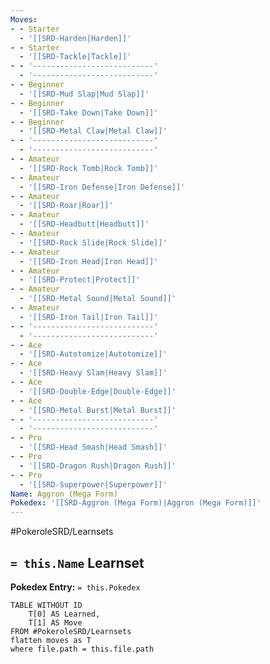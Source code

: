 ```yaml
---
Moves:
- - Starter
  - '[[SRD-Harden|Harden]]'
- - Starter
  - '[[SRD-Tackle|Tackle]]'
- - '---------------------------'
  - '---------------------------'
- - Beginner
  - '[[SRD-Mud Slap|Mud Slap]]'
- - Beginner
  - '[[SRD-Take Down|Take Down]]'
- - Beginner
  - '[[SRD-Metal Claw|Metal Claw]]'
- - '---------------------------'
  - '---------------------------'
- - Amateur
  - '[[SRD-Rock Tomb|Rock Tomb]]'
- - Amateur
  - '[[SRD-Iron Defense|Iron Defense]]'
- - Amateur
  - '[[SRD-Roar|Roar]]'
- - Amateur
  - '[[SRD-Headbutt|Headbutt]]'
- - Amateur
  - '[[SRD-Rock Slide|Rock Slide]]'
- - Amateur
  - '[[SRD-Iron Head|Iron Head]]'
- - Amateur
  - '[[SRD-Protect|Protect]]'
- - Amateur
  - '[[SRD-Metal Sound|Metal Sound]]'
- - Amateur
  - '[[SRD-Iron Tail|Iron Tail]]'
- - '---------------------------'
  - '---------------------------'
- - Ace
  - '[[SRD-Autotomize|Autotomize]]'
- - Ace
  - '[[SRD-Heavy Slam|Heavy Slam]]'
- - Ace
  - '[[SRD-Double-Edge|Double-Edge]]'
- - Ace
  - '[[SRD-Metal Burst|Metal Burst]]'
- - '---------------------------'
  - '---------------------------'
- - Pro
  - '[[SRD-Head Smash|Head Smash]]'
- - Pro
  - '[[SRD-Dragon Rush|Dragon Rush]]'
- - Pro
  - '[[SRD-Superpower|Superpower]]'
Name: Aggron (Mega Form)
Pokedex: '[[SRD-Aggron (Mega Form)|Aggron (Mega Form)]]'
---
```


#PokeroleSRD/Learnsets

## `= this.Name` Learnset

**Pokedex Entry:** `= this.Pokedex`

```dataview
TABLE WITHOUT ID
    T[0] AS Learned,
    T[1] AS Move
FROM #PokeroleSRD/Learnsets
flatten moves as T
where file.path = this.file.path
```
